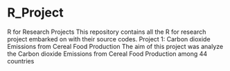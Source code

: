 # R_Project
R for Research Projects
This repository contains all the R for research project embarked on with their source codes.
Project 1: Carbon dioxide Emissions from Cereal Food Production
The aim of this project was analyze the Carbon dioxide Emissions from Cereal Food Production among 44 countries 
